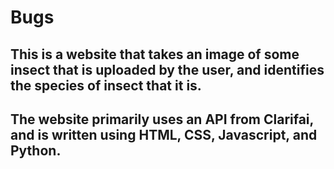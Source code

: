 # Bugs

## This is a website that takes an image of some insect that is uploaded by the user, and identifies the species of insect that it is.

## The website primarily uses an API from Clarifai, and is written using HTML, CSS, Javascript, and Python.
